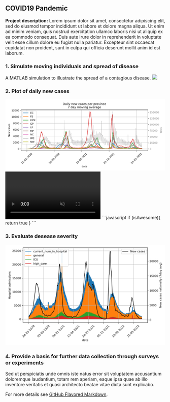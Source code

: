 ## COVID19 Pandemic

**Project description:** Lorem ipsum dolor sit amet, consectetur adipiscing elit, sed do eiusmod tempor incididunt ut labore et dolore magna aliqua. Ut enim ad minim veniam, quis nostrud exercitation ullamco laboris nisi ut aliquip ex ea commodo consequat. Duis aute irure dolor in reprehenderit in voluptate velit esse cillum dolore eu fugiat nulla pariatur. Excepteur sint occaecat cupidatat non proident, sunt in culpa qui officia deserunt mollit anim id est laborum.

### 1. Simulate moving individuals and spread of disease
A MATLAB simulation to illustrate the spread of a contagious disease.
<img src="images/Virus_v1.gif?raw=true"/>

### 2. Plot of daily new cases

<img src="images/DailyCases.png?raw=true"/>
<video autoplay loop muted playsinline src="images/Virus_v1.mp4"></video>
```javascript
if (isAwesome){
  return true
}
```

### 3. Evaluate desease severity

<img src="images/Hospitilisation.png?raw=true"/>


### 4. Provide a basis for further data collection through surveys or experiments

Sed ut perspiciatis unde omnis iste natus error sit voluptatem accusantium doloremque laudantium, totam rem aperiam, eaque ipsa quae ab illo inventore veritatis et quasi architecto beatae vitae dicta sunt explicabo. 

For more details see [GitHub Flavored Markdown](https://guides.github.com/features/mastering-markdown/).
